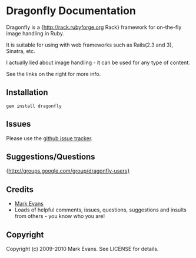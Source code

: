 Dragonfly Documentation
=======================
Dragonfly is a {http://rack.rubyforge.org Rack} framework for on-the-fly image handling in Ruby.

It is suitable for using with web frameworks such as Rails(2.3 and 3), Sinatra, etc.

I actually lied about image handling - it can be used for any type of content.

See the links on the right for more info.

Installation
------------

    gem install dragonfly

Issues
------
Please use the <a href="http://github.com/markevans/dragonfly/issues">github issue tracker</a>.

Suggestions/Questions
---------------------
{http://groups.google.com/group/dragonfly-users}

Credits
-------
- <a href="http://github.com/markevans">Mark Evans</a>
- Loads of helpful comments, issues, questions, suggestions and insults from others - you know who you are!

Copyright
---------
Copyright (c) 2009-2010 Mark Evans. See LICENSE for details.
